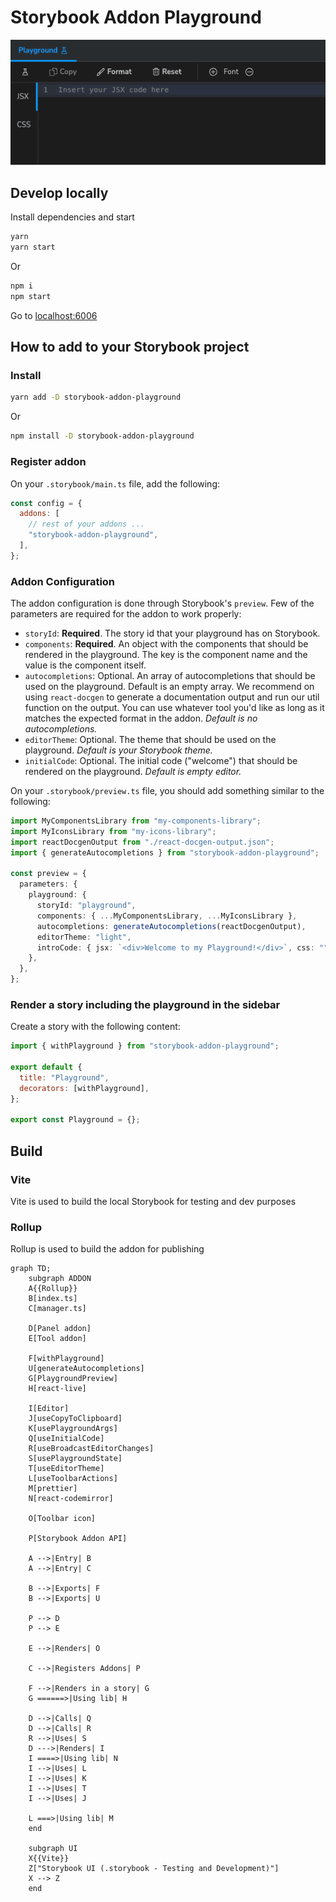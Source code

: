 # Storybook Addon Playground

![img.png](assets/img.png)

## Develop locally

Install dependencies and start

```bash
yarn
yarn start
```

Or

```bash
npm i
npm start
```

Go to [localhost:6006](http://localhost:6006)

## How to add to your Storybook project

### Install

```bash
yarn add -D storybook-addon-playground
```

Or

```bash
npm install -D storybook-addon-playground
```

### Register addon

On your `.storybook/main.ts` file, add the following:

```js
const config = {
  addons: [
    // rest of your addons ...
    "storybook-addon-playground",
  ],
};
```

### Addon Configuration

The addon configuration is done through Storybook's `preview`. Few of the parameters are required for the addon to work properly:

- `storyId`: **Required**. The story id that your playground has on Storybook.
- `components`: **Required**. An object with the components that should be rendered in the playground. The key is the component name and the value is the component itself.
- `autocompletions`: Optional. An array of autocompletions that should be used on the playground. Default is an empty array. We recommend on using `react-docgen` to generate a documentation output and run our util function on the output. You can use whatever tool you'd like as long as it matches the expected format in the addon. _Default is no autocompletions._
- `editorTheme`: Optional. The theme that should be used on the playground. _Default is your Storybook theme._
- `initialCode`: Optional. The initial code ("welcome") that should be rendered on the playground. _Default is empty editor._

On your `.storybook/preview.ts` file, you should add something similar to the following:

```ts
import MyComponentsLibrary from "my-components-library";
import MyIconsLibrary from "my-icons-library";
import reactDocgenOutput from "./react-docgen-output.json";
import { generateAutocompletions } from "storybook-addon-playground";

const preview = {
  parameters: {
    playground: {
      storyId: "playground",
      components: { ...MyComponentsLibrary, ...MyIconsLibrary },
      autocompletions: generateAutocompletions(reactDocgenOutput),
      editorTheme: "light",
      introCode: { jsx: `<div>Welcome to my Playground!</div>`, css: "" },
    },
  },
};
```

### Render a story including the playground in the sidebar

Create a story with the following content:

```js
import { withPlayground } from "storybook-addon-playground";

export default {
  title: "Playground",
  decorators: [withPlayground],
};

export const Playground = {};
```

## Build

### Vite

Vite is used to build the local Storybook for testing and dev purposes

### Rollup

Rollup is used to build the addon for publishing

```mermaid
graph TD;
    subgraph ADDON
    A{{Rollup}}
    B[index.ts]
    C[manager.ts]

    D[Panel addon]
    E[Tool addon]

    F[withPlayground]
    U[generateAutocompletions]
    G[PlaygroundPreview]
    H[react-live]

    I[Editor]
    J[useCopyToClipboard]
    K[usePlaygroundArgs]
    Q[useInitialCode]
    R[useBroadcastEditorChanges]
    S[usePlaygroundState]
    T[useEditorTheme]
    L[useToolbarActions]
    M[prettier]
    N[react-codemirror]

    O[Toolbar icon]

    P[Storybook Addon API]

    A -->|Entry| B
    A -->|Entry| C

    B -->|Exports| F
    B -->|Exports| U

    P --> D
    P --> E

    E -->|Renders| O

    C -->|Registers Addons| P

    F -->|Renders in a story| G
    G ======>|Using lib| H

    D -->|Calls| Q
    D -->|Calls| R
    R -->|Uses| S
    D --->|Renders| I
    I ====>|Using lib| N
    I -->|Uses| L
    I -->|Uses| K
    I -->|Uses| T
    I -->|Uses| J

    L ===>|Using lib| M
    end

    subgraph UI
    X{{Vite}}
    Z["Storybook UI (.storybook - Testing and Development)"]
    X --> Z
    end
```
